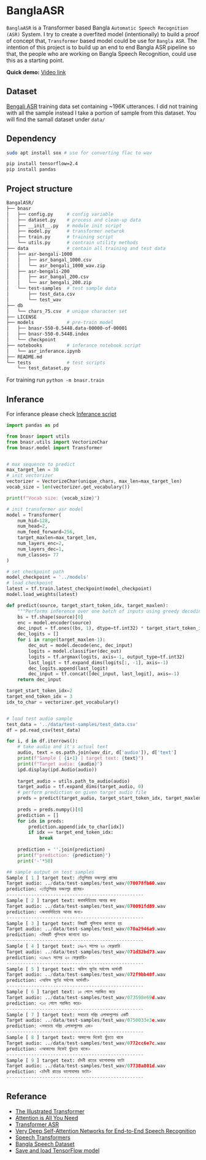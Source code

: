 # BanglaASR
`BanglaASR` is a Transformer based Bangla `Automatic Speech Recognition (ASR)` System. I try to create a overfited model (intentionally) to build a proof of concept that, `Transformer` based model could be use for `Bangla ASR`. The intention of this project is to build up an end to end Bangla ASR pipeline so that, the people who are working on Bangla Speech Recognition, could use this as a starting point.

__Quick demo:__ [Video link](https://www.youtube.com/watch?v=s9nGrG5cF5M&list=PL4wQs28gofOGVZfH0jG0U7dMB-fzA69ph)

## Dataset
[Bengali ASR](http://openslr.org/53/) training data set containing ~196K utterances. I did not training with all the sample instead I take a portion of sample from this dataset. You will find the samall dataset under `data/`

## Dependency
```bash
sudo apt install sox # use for converting flac to wav

pip install tensorflow=2.4
pip install pandas
```

## Project structure
```bash
BangalASR/
├── bnasr
│   ├── config.py     # config variable
│   ├── dataset.py    # process and clean-up data
│   ├── __init__.py   # module init script
│   ├── model.py      # transformer netwrok
│   ├── train.py      # training script
│   └── utils.py      # contrain utility methods
├── data              # contain all training and test data
│   ├── asr-bengali-1000
│   │   ├── asr_bangal_1000.csv
│   │   └── asr_bengali_1000_wav.zip
│   ├── asr-bengali-200
│   │   ├── asr_bangal_200.csv
│   │   └── asr_bengali_200.zip
│   └── test-samples  # test sample data
│       ├── test_data.csv
│       └── test_wav
├── db
│   └── chars_75.csv  # unique character set
├── LICENSE
├── models            # pre-train model
│   ├── bnasr-550-0.5448.data-00000-of-00001
│   ├── bnasr-550-0.5448.index
│   └── checkpoint
├── notebooks         # inferance notebook script
│   └── asr_inferance.ipynb
├── README.md
└── tests             # test scripts
    └── test_dataset.py
```
For training run `python -m bnasr.train`

## Inferance
For inferance please check [Inferance script](./notebooks/asr_inferance.ipynb)

```python
import pandas as pd

from bnasr import utils
from bnasr.utils import VectorizeChar
from bnasr.model import Transformer


# max sequence to predict
max_target_len = 30
# init vectorizer
vectorizer = VectorizeChar(unique_chars, max_len=max_target_len)
vocab_size = len(vectorizer.get_vocabulary())

print(f"Vocab size: {vocab_size}")

# init transformer asr model
model = Transformer(
    num_hid=128,
    num_head=2,
    num_feed_forward=256,
    target_maxlen=max_target_len,
    num_layers_enc=2,
    num_layers_dec=1,
    num_classes= 77
)

# set checkpoint path
model_checkpoint = '../models'
# load checkpoint
latest = tf.train.latest_checkpoint(model_checkpoint)
model.load_weights(latest)

def predict(source, target_start_token_idx, target_maxlen):
    """Performs inference over one batch of inputs using greedy decoding."""
    bs = tf.shape(source)[0]
    enc = model.encoder(source)
    dec_input = tf.ones((bs, 1), dtype=tf.int32) * target_start_token_idx
    dec_logits = []
    for i in range(target_maxlen-1):
        dec_out = model.decode(enc, dec_input)
        logits = model.classifier(dec_out)
        logits = tf.argmax(logits, axis=-1, output_type=tf.int32)
        last_logit = tf.expand_dims(logits[:, -1], axis=-1)
        dec_logits.append(last_logit)
        dec_input = tf.concat([dec_input, last_logit], axis=-1)
    return dec_input

target_start_token_idx=2
target_end_token_idx = 3
idx_to_char = vectorizer.get_vocabulary()


# load test audio sample
test_data = '../data/test-samples/test_data.csv'
df = pd.read_csv(test_data)

for i, d in df.iterrows():
    # take audio and it's actual text
    audio, text = os.path.join(wav_dir, d['audio']), d['text']
    print(f"Sample [ {i+1} ] target text: {text}")
    print(f"Target audio: {audio}")
    ipd.display(ipd.Audio(audio))
    
    target_audio = utils.path_to_audio(audio)
    target_audio = tf.expand_dims(target_audio, 0)
    # perform prediction on given target audio file
    preds = predict(target_audio, target_start_token_idx, target_maxlen=max_target_len)
    
    preds = preds.numpy()[0]
    prediction = []
    for idx in preds:
        prediction.append(idx_to_char[idx])
        if idx == target_end_token_idx:
            break
    
    prediction = ''.join(prediction)
    print(f"prediction: {prediction}")
    print('-'*50)

## sample output on test samples
Sample [ 1 ] target text: তেঁতুলিয়ার ভজনপুর গ্রামের
Target audio: ../data/test-samples/test_wav/070078fb60.wav
prediction: <তেঁতুলিয়ার ভজনপুর গ্রামের>
--------------------------------------------------
Sample [ 2 ] target text: জবাবদিহিতায় আনার জন্য
Target audio: ../data/test-samples/test_wav/070091fd89.wav
prediction: <জবাবদিহিতায় আনার জন্য>
--------------------------------------------------
Sample [ 3 ] target text: বিষয়টি পুলিশকে জানানো হয়
Target audio: ../data/test-samples/test_wav/070a2946a9.wav
prediction: <বিষয়টি পুলিশকে জানানো হয়>
--------------------------------------------------
Sample [ 4 ] target text: ১৯৮৭ সালের ২০ ফেব্রুয়ারি
Target audio: ../data/test-samples/test_wav/071d32bd73.wav
prediction: <১৯৮৭ সালের ২০ ফেব্রুয়ারি>
--------------------------------------------------
Sample [ 5 ] target text: অফিস সুটের সর্বশেষ ভার্সনটি
Target audio: ../data/test-samples/test_wav/072f9bb48f.wav
prediction: <অফিস সুটের সর্বশেষ ভার্সনটি>
--------------------------------------------------
Sample [ 6 ] target text: ১০ গোলে পরাজিত করে
Target audio: ../data/test-samples/test_wav/073598e69d.wav
prediction: <১০ গোলে পরাজিত করে>
--------------------------------------------------
Sample [ 7 ] target text: সবচেয়ে দরিদ্র এলাকাগুলোর একটি
Target audio: ../data/test-samples/test_wav/0750033e3e.wav
prediction: <সবচেয়ে দরিদ্র এলাকাগুলোর এক>
--------------------------------------------------
Sample [ 8 ] target text: আকাশের দিকেই ছুঁড়তে থাকে
Target audio: ../data/test-samples/test_wav/0772cc6e7c.wav
prediction: <আকাশের দিকেই ছুঁড়তে থাকে>
--------------------------------------------------
Sample [ 9 ] target text: চাঁদনী রাতের ভালোবাসার ফটো
Target audio: ../data/test-samples/test_wav/07738a801d.wav
prediction: <চাঁদনী রাতের ভালোবাসার ফটো>
--------------------------------------------------
```

## Referance
- [The Illustrated Transformer](http://jalammar.github.io/illustrated-transformer/)
- [Attention is All You Need](https://papers.nips.cc/paper/2017/file/3f5ee243547dee91fbd053c1c4a845aa-Paper.pdf)
- [Transformer ASR](https://keras.io/examples/audio/transformer_asr/)
- [Very Deep Self-Attention Networks for End-to-End Speech Recognition](https://arxiv.org/pdf/1904.13377.pdf)
- [Speech Transformers](https://ieeexplore.ieee.org/document/8462506)
- [Bangla Speech Dataset](https://bengali.ai/datasets/)
- [Save and load TensorFlow model](https://www.tensorflow.org/tutorials/keras/save_and_load)